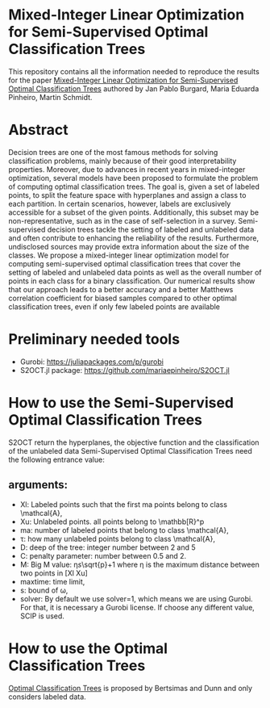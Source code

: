 # Mixed-Integer Linear Optimization for Semi-Supervised Optimal Classification Trees

This repository contains all the information needed to reproduce the results for the paper [Mixed-Integer Linear Optimization for Semi-Supervised Optimal Classification Trees](https://arxiv.org/abs/2401.09848) authored by Jan Pablo Burgard, Maria Eduarda Pinheiro, Martin Schmidt.

# Abstract
Decision trees are one of the most famous methods for solving classification problems, mainly because of their good interpretability properties. Moreover, due to advances in recent years in mixed-integer optimization, several models have been proposed to formulate the problem of computing optimal classification trees. The goal is, given a set of labeled points, to split the feature space  with hyperplanes and assign a class to each partition. In certain scenarios, however, labels are exclusively accessible for a subset of the given points. Additionally, this subset may be non-representative, such as in the case of self-selection in a survey. Semi-supervised decision trees tackle the setting of labeled and unlabeled data and often contribute to enhancing the reliability of the results. Furthermore, undisclosed sources may provide extra information about the size of the classes. We propose a mixed-integer linear optimization model for computing semi-supervised optimal classification trees that cover the setting of labeled and unlabeled data points as well as the overall number of points in each class for a binary classification. Our numerical results show that our approach leads to a better accuracy and a better Matthews correlation coefficient for biased samples compared to other optimal classification trees, even if only few labeled points are available

# Preliminary needed tools

- Gurobi: https://juliapackages.com/p/gurobi
- S2OCT.jl package: https://github.com/mariaepinheiro/S2OCT.jl

# How to use the Semi-Supervised Optimal Classification Trees
S2OCT return the hyperplanes, the objective function and the classification of the unlabeled data
Semi-Supervised Optimal Classification Trees need the following entrance value:


## arguments:
- Xl: Labeled points such that the first ma points belong to class \mathcal{A},
- Xu: Unlabeled points. all points belong to \mathbb[R}^p
- ma: number of labeled points that belong to class  \mathcal{A},
- τ: how many unlabeled points belong to class  \mathcal{A},
- D: deep of the tree: integer number between 2 and 5
- C: penalty parameter:  number between 0.5 and 2.
- M: Big M value: η*s*\sqrt{p}+1 where η is the maximum distance between two points in [Xl Xu]
- maxtime: time limit,
 - s: bound of ω,
- solver: By default we use solver=1, which means we are using Gurobi. For that, it is necessary a Gurobi license. If choose any different value, SCIP is used.
 
# How to use the Optimal Classification Trees
 [Optimal Classification Trees](https://link.springer.com/article/10.1007/s10994-017-5633-9) is proposed by Bertsimas and Dunn and only considers labeled data.
